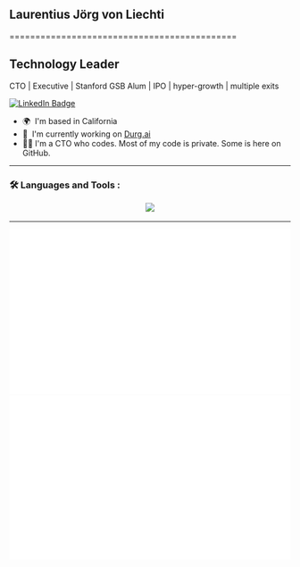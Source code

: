 ## Laurentius Jörg von Liechti
============================================

Technology Leader
-----------------

CTO | Executive | Stanford GSB Alum | IPO | hyper-growth | multiple exits

<div id="badges">
  <a href="https://www.linkedin.com/in/vonliechti/">
    <img src="https://img.shields.io/badge/LinkedIn-blue?style=for-the-badge&logo=linkedin&logoColor=white" alt="LinkedIn Badge"/>
  </a>
</div>

* 🌍  I'm based in California
* 🚀  I'm currently working on [Durg.ai](http://durg.ai)
* 👨‍💻  I'm a CTO who codes.  Most of my code is private.  Some is here on GitHub.

---

### :hammer_and_wrench: Languages and Tools :

<p align="center">
  <a href="https://skillicons.dev">
    <img src="https://skillicons.dev/icons?i=git,kubernetes,docker,c,anaconda,androidstudio,aws,c,cs,cpp,cassandra,clojure,coffeescript,css,d3,tensorflow,pytorch,r,octave,django,dotnet,dynamodb,elasticsearch,express,figma,firebase,flask,gcp,github,githubactions,gherkin,heroku,html,idea,java,js,jenkins,jest,jquery,kotlin,linux,matlab,mongodb,mysql,nextjs,nginx,nodejs,npm,opencv,postgres,prometheus,py,rails,rabbitmq,react,redis,redux,regex,ruby,sass,sqlite,sublime,sklearn,selenium,sentry,swift,terraform,unity,vim,vscode" />
  </a>
</p>

---

![](https://raw.githubusercontent.com/kurisu/github-stats/master/generated/overview.svg#gh-dark-mode-only)
![](https://raw.githubusercontent.com/kurisu/github-stats/master/generated/languages.svg#gh-dark-mode-only)
